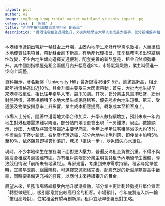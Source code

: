 ```yaml
---
layout: post
author: AI
image: img/hong_kong_rental_market_mainland_students_impact.jpg
categories: [ '財經' ]
title: "內地生搶租潮推高本港租金 創新高"
description: "香港住宅租金近期急升，外來內地學生大舉入市成最大推手，部分新樓盤呎租創區內新高。地產代理指結構性改變下，業主更傾向租予短租內地生，拒絕本地租客，令本地生搶樓難上加難。數據顯示沙田、大埔、將軍澳等學區租盤供應急降、空置率新低，熱門屋苑兩個月租金升8%。專家預計搶租高峰持續，租戶需調整預算及策略應對未來更高租金環境。"
---
```

本港樓市近期出現新一輪租金上升潮，主因內地學生來港升學需求激增，大量搶租本地優質住宅項目，帶動租金創下新高。有地產代理指出，旺季租務需求出現結構性改變，不少內地生傾向選擇交通便利、配套完善的新型屋苑，租金自然順勢攀升。其中個別指標屋苑租金兩個月內升幅高達8%，市場氣氛熾熱，業主叫價進一步向上調整。

資料顯示，著名新盤「University Hill」最近錄得呎租61.5元，創該區新高，相比起年初價格高出近10%。租金升幅主要受三大因素帶動：首先，大批內地生提早來港尋找單位，相比往年更早入市，競爭加劇。其次，部分業主見需求旺盛，紛紛封盤待價，甚至拒絕租予本地大學生或家庭租客，優先考慮內地生短租。第三，受通脹及物業按揭息率上升影響，業主成本相應提高，轉嫁成本至租客身上。

市場人士分析，隨著中港兩地大學合作加深、升學人數持續增加，預計未來一年內地生對港租樓需求難以降溫，部分熱門地段更會出現「一房難求」局面。數據顯示，沙田、大埔及將軍澳等臨近主要學府區，今年上半年住宅租盤減少大約15%，空置率創下歷史新低。有地產代理透露，部分內地生出手利落，即使業主加租5%至10%，依然願意即場簽約落訂，務求「搶快一步」，以免錯失心水單位。

現時，不少本地學生在搶租潮下面對更大壓力，普遍反映租金負擔沉重，不得不與朋友合租或考慮搬離市區。亦有租戶感嘆部分業主明言只租予內地留學生團體，導致競租情況「前所未有地激烈」。專家建議，考慮到未來需求持續，租客尋覓單位時，宜盡早規劃、組團睇樓，可選擇交通網絡完善、配套充足的新型屋苑提高中籤率，同時要準備更充裕的預算，以應付未來持續攀升的租金。

展望未來，租務市場將繼續受內地升學潮推動，部分業主更計劃趁勢提升單位質素「轉型做短租」，吸引願意付出較高租金的租客。市場預計，今年底將進入新一輪「搶租高峰期」，住宅租金有望再創新頂，租戶宜及早部署應對策略。